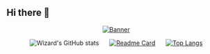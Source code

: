 ## Hi there 👋

<p align="center">
  <a href="https://www.youtube.com/watch?v=dQw4w9WgXcQ"><img src="https://steamuserimages-a.akamaihd.net/ugc/2274945577047540920/F399E3B88ED93CDFC40C8AFCDF67A91AE5983408/?imw=1000&imh=1000&ima=fit&impolicy=Letterbox&imcolor=%23000000&letterbox=false" alt="Banner"></a>
</p>

<div align="center">
  <div style="display: inline-block;">
    <img src="https://github-readme-stats.vercel.app/api?username=Echoslayer&show_icons=true" alt="Wizard's GitHub stats" />
  </div>
  <div style="display: inline-block; margin-left: 20px;">
    <a href="https://github.com/Echoslayer/github-readme-stats">
      <img src="https://github-readme-stats.vercel.app/api/pin/?username=Echoslayer&repo=github-readme-stats" alt="Readme Card" />
    </a>
  </div>
  <div style="display: inline-block; margin-left: 20px;">
    <a href="https://github.com/Echoslayer/github-readme-stats">
      <img src="https://github-readme-stats.vercel.app/api/top-langs/?username=Echoslayer&layout=compact" alt="Top Langs" />
    </a>
  </div>
</div>







<!--
**Echoslayer/Echoslayer** is a ✨ _special_ ✨ repository because its `README.md` (this file) appears on your GitHub profile.

Here are some ideas to get you started:

- 🔭 I’m currently working on ...
- 🌱 I’m currently learning ...
- 👯 I’m looking to collaborate on ...
- 🤔 I’m looking for help with ...
- 💬 Ask me about ...
- 📫 How to reach me: ...
- 😄 Pronouns: ...
- ⚡ Fun fact: ...

 [![Wizard's GitHub stats]()
  [![Readme Card](https://github-readme-stats.vercel.app/api/pin/?username=Echoslayer&repo=github-readme-stats)](https://github.com/Echoslayer/github-readme-stats)
  [![Top Langs](https://github-readme-stats.vercel.app/api/top-langs/?username=Echoslayer&layout=compact)](https://github.com/Echoslayer/github-readme-stats)
-->


